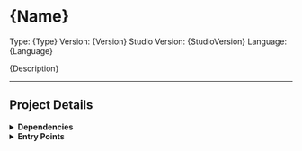 # {Name}
Type: {Type}
Version: {Version}
Studio Version: {StudioVersion}
Language: {Language}

{Description}

<hr />

## Project Details
<details>
    <summary>
    <b>Dependencies</b>
    </summary>

    {Dependencies}

</details>
<details>
    <summary>
    <b>Entry Points</b>
    </summary>

    {EntryPoints}

</details>
